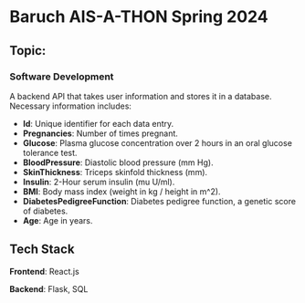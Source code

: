 # Baruch AIS-A-THON Spring 2024

## Topic:

### Software Development

A backend API that takes user information and stores it in a database. Necessary information includes:
- **Id**: Unique identifier for each data entry.
- **Pregnancies**: Number of times pregnant.
- **Glucose**: Plasma glucose concentration over 2 hours in an oral glucose tolerance test.
- **BloodPressure**: Diastolic blood pressure (mm Hg).
- **SkinThickness**: Triceps skinfold thickness (mm).
- **Insulin**: 2-Hour serum insulin (mu U/ml).
- **BMI**: Body mass index (weight in kg / height in m^2).
- **DiabetesPedigreeFunction**: Diabetes pedigree function, a genetic score of diabetes.
- **Age**: Age in years.

## Tech Stack

**Frontend**: React.js

**Backend**: Flask, SQL
